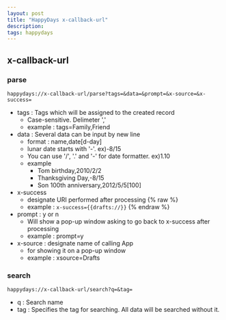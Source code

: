 ```yaml
---
layout: post
title: "HappyDays x-callback-url"
description:
tags: happydays
---
```


## x-callback-url 

### parse

`happydays://x-callback-url/parse?tags=&data=&prompt=&x-source=&x-success=`

* tags : Tags which will be assigned to the created record
    - Case-sensitive. Delimeter ','
    - example : tags=Family,Friend
* data : Several data can be input by new line
    - format :  name,date[d-day]
    - lunar date starts with '-'. ex)-8/15
    - You can use '/', '.' and '-' for date formatter. ex)1.10
    - example
        - Tom birthday,2010/2/2
        - Thanksgiving Day,-8/15
        - Son 100th anniversary,2012/5/5[100]
* x-success
    - designate URI performed after processing
    {% raw %}
    - example : `x-success={{drafts://}}`
    {% endraw %}
* prompt : y or n
    - Will show a pop-up window asking to go back to x-success after processing
    - example : prompt=y
* x-source :  designate name of calling App
    - for showing it on a pop-up window
    - example : xsource=Drafts

### search

`happydays://x-callback-url/search?q=&tag=`

* q : Search name
* tag : Specifies the tag for searching. All data will be searched without it.


